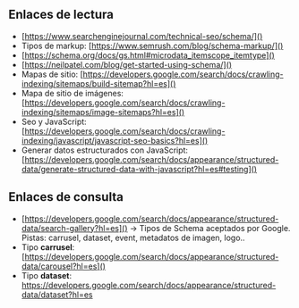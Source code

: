 ## Enlaces de lectura

* [https://www.searchenginejournal.com/technical-seo/schema/]()
* Tipos de markup: [https://www.semrush.com/blog/schema-markup/]()
* [https://schema.org/docs/gs.html#microdata_itemscope_itemtype]()
* [https://neilpatel.com/blog/get-started-using-schema/]()
* Mapas de sitio: [https://developers.google.com/search/docs/crawling-indexing/sitemaps/build-sitemap?hl=es]()
* Mapa de sitio de imágenes: [https://developers.google.com/search/docs/crawling-indexing/sitemaps/image-sitemaps?hl=es]()
* Seo y JavaScript: [https://developers.google.com/search/docs/crawling-indexing/javascript/javascript-seo-basics?hl=es]()
* Generar datos estructurados con JavaScript: [https://developers.google.com/search/docs/appearance/structured-data/generate-structured-data-with-javascript?hl=es#testing]()

## Enlaces de consulta

* [https://developers.google.com/search/docs/appearance/structured-data/search-gallery?hl=es]() -> Tipos de Schema aceptados por Google. Pistas: carrusel, dataset, event, metadatos de imagen, logo..
* Tipo **carrusel**: [https://developers.google.com/search/docs/appearance/structured-data/carousel?hl=es]()
* Tipo **dataset**: https://developers.google.com/search/docs/appearance/structured-data/dataset?hl=es
